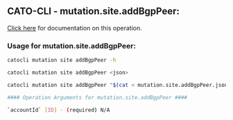 
## CATO-CLI - mutation.site.addBgpPeer:
[Click here](https://api.catonetworks.com/documentation/#mutation-mutation.site.addBgpPeer) for documentation on this operation.

### Usage for mutation.site.addBgpPeer:

```bash
catocli mutation site addBgpPeer -h

catocli mutation site addBgpPeer <json>

catocli mutation site addBgpPeer "$(cat < mutation.site.addBgpPeer.json)"

#### Operation Arguments for mutation.site.addBgpPeer ####

`accountId` [ID] - (required) N/A    
